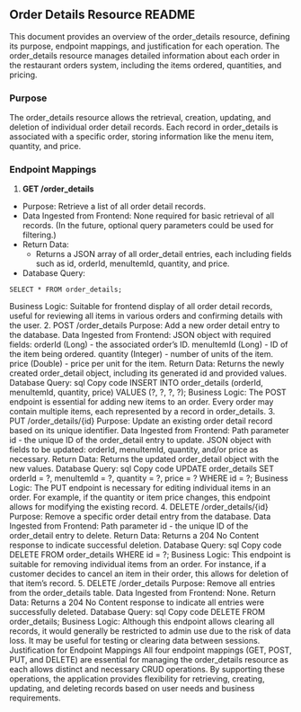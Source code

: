## Order Details Resource README
This document provides an overview of the order_details resource, defining its purpose, endpoint mappings, and justification for each operation. The order_details resource manages detailed information about each order in the restaurant orders system, including the items ordered, quantities, and pricing.

### Purpose
The order_details resource allows the retrieval, creation, updating, and deletion of individual order detail records. Each record in order_details is associated with a specific order, storing information like the menu item, quantity, and price.

### Endpoint Mappings

1.  **GET /order_details**
* Purpose: Retrieve a list of all order detail records.
* Data Ingested from Frontend: None required for basic retrieval of all records. (In the future, optional query parameters could be used for filtering.)
* Return Data:
    * Returns a JSON array of all order_detail entries, each including fields such as id, orderId, menuItemId, quantity, and price.
* Database Query:
```
SELECT * FROM order_details;
```
Business Logic: Suitable for frontend display of all order detail records, useful for reviewing all items in various orders and confirming details with the user.
2. POST /order_details
Purpose: Add a new order detail entry to the database.
Data Ingested from Frontend:
JSON object with required fields:
orderId (Long) - the associated order’s ID.
menuItemId (Long) - ID of the item being ordered.
quantity (Integer) - number of units of the item.
price (Double) - price per unit for the item.
Return Data:
Returns the newly created order_detail object, including its generated id and provided values.
Database Query:
sql
Copy code
INSERT INTO order_details (orderId, menuItemId, quantity, price) VALUES (?, ?, ?, ?);
Business Logic: The POST endpoint is essential for adding new items to an order. Every order may contain multiple items, each represented by a record in order_details.
3. PUT /order_details/{id}
Purpose: Update an existing order detail record based on its unique identifier.
Data Ingested from Frontend:
Path parameter id - the unique ID of the order_detail entry to update.
JSON object with fields to be updated:
orderId, menuItemId, quantity, and/or price as necessary.
Return Data:
Returns the updated order_detail object with the new values.
Database Query:
sql
Copy code
UPDATE order_details SET orderId = ?, menuItemId = ?, quantity = ?, price = ? WHERE id = ?;
Business Logic: The PUT endpoint is necessary for editing individual items in an order. For example, if the quantity or item price changes, this endpoint allows for modifying the existing record.
4. DELETE /order_details/{id}
Purpose: Remove a specific order detail entry from the database.
Data Ingested from Frontend:
Path parameter id - the unique ID of the order_detail entry to delete.
Return Data:
Returns a 204 No Content response to indicate successful deletion.
Database Query:
sql
Copy code
DELETE FROM order_details WHERE id = ?;
Business Logic: This endpoint is suitable for removing individual items from an order. For instance, if a customer decides to cancel an item in their order, this allows for deletion of that item’s record.
5. DELETE /order_details
Purpose: Remove all entries from the order_details table.
Data Ingested from Frontend: None.
Return Data:
Returns a 204 No Content response to indicate all entries were successfully deleted.
Database Query:
sql
Copy code
DELETE FROM order_details;
Business Logic: Although this endpoint allows clearing all records, it would generally be restricted to admin use due to the risk of data loss. It may be useful for testing or clearing data between sessions.
Justification for Endpoint Mappings
All four endpoint mappings (GET, POST, PUT, and DELETE) are essential for managing the order_details resource as each allows distinct and necessary CRUD operations. By supporting these operations, the application provides flexibility for retrieving, creating, updating, and deleting records based on user needs and business requirements.
